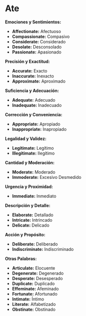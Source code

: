 # Ate



**Emociones y Sentimientos:**

*   **Affectionate:** Afectuoso
*   **Compassionate:** Compasivo
*   **Considerate:** Considerado
*   **Desolate:** Desconsolado
*   **Passionate:** Apasionado

**Precisión y Exactitud:**

*   **Accurate:** Exacto
*   **Inaccurate:** Inexacto
*   **Approximate:** Aproximado

**Suficiencia y Adecuación:**

*   **Adequate:** Adecuado
*   **Inadequate:** Inadecuado

**Corrección y Conveniencia:**

*   **Appropriate:** Apropiado
*   **Inappropriate:** Inapropiado

**Legalidad y Validez:**

*   **Legitimate:** Legítimo
*   **Illegitimate:** Ilegítimo

**Cantidad y Moderación:**

*   **Moderate:** Moderado
*   **Immoderate:** Excesivo   Desmedido

**Urgencia y Proximidad:**

*   **Immediate:** Inmediato

**Descripción y Detalle:**

*   **Elaborate:** Detallado
*   **Intricate:** Intrincado
*   **Delicate:** Delicado

**Acción y Propósito:**

*   **Deliberate:** Deliberado
*   **Indiscriminate:** Indiscriminado

**Otras Palabras:**

*   **Articulate:** Elocuente
*   **Degenerate:** Degenerado
*   **Desperate:** Desesperado
*   **Duplicate:** Duplicado
*   **Effeminate:** Afeminado
*   **Fortunate:** Afortunado
*   **Intimate:** Íntimo
*   **Literate:** Alfabetizado
*   **Obstinate:** Obstinado
